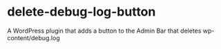 # delete-debug-log-button
A WordPress plugin that adds a button to the Admin Bar that deletes wp-content/debug.log
